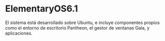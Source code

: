 # ElementaryOS6.1
El sistema está desarrollado sobre Ubuntu,​ e incluye componentes propios como el entorno de escritorio Pantheon, el gestor de ventanas Gala, y aplicaciones.
